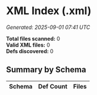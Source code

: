 # XML Index (.xml)

_Generated: 2025-09-01 07:41 UTC_

**Total files scanned:** 0  
**Valid XML files:** 0  
**Defs discovered:** 0  

## Summary by Schema

| Schema | Def Count | Files |
|---|---:|---|

